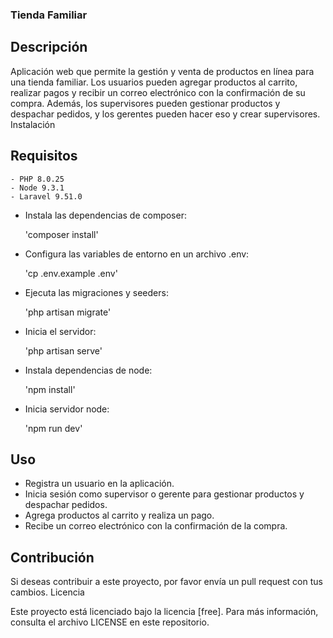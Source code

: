 ### Tienda Familiar
## Descripción

Aplicación web que permite la gestión y venta de productos en línea para una tienda familiar. Los usuarios pueden agregar productos al carrito, realizar pagos y recibir un correo electrónico con la confirmación de su compra. Además, los supervisores pueden gestionar productos y despachar pedidos, y los gerentes pueden hacer eso y crear supervisores.
Instalación

## Requisitos

    - PHP 8.0.25
    - Node 9.3.1
    - Laravel 9.51.0

- Instala las dependencias de composer:

    'composer install'

- Configura las variables de entorno en un archivo .env:

    'cp .env.example .env'

- Ejecuta las migraciones y seeders:

    'php artisan migrate'

- Inicia el servidor:

    'php artisan serve'

- Instala dependencias de node:

    'npm install'

- Inicia servidor node:

    'npm run dev'

## Uso

   - Registra un usuario en la aplicación.
   - Inicia sesión como supervisor o gerente para gestionar productos y despachar pedidos.
   - Agrega productos al carrito y realiza un pago.
   - Recibe un correo electrónico con la confirmación de la compra.

## Contribución

Si deseas contribuir a este proyecto, por favor envía un pull request con tus cambios.
Licencia

Este proyecto está licenciado bajo la licencia [free]. Para más información, consulta el archivo LICENSE en este repositorio.
